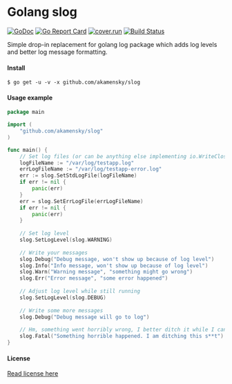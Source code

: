 # Golang slog
[![GoDoc](https://godoc.org/github.com/akamensky/slog?status.svg)](https://godoc.org/github.com/akamensky/slog) [![Go Report Card](https://goreportcard.com/badge/github.com/akamensky/slog)](https://goreportcard.com/report/github.com/akamensky/slog) [![cover.run](https://cover.run/go/github.com/akamensky/slog.svg?style=flat&tag=golang-1.10)](https://cover.run/go?tag=golang-1.10&repo=github.com%2Fakamensky%2Fslog) [![Build Status](https://travis-ci.org/akamensky/slog.svg?branch=master)](https://travis-ci.org/akamensky/slog)

Simple drop-in replacement for golang log package which adds log levels 
and better log message formatting.

#### Install

```
$ go get -u -v -x github.com/akamensky/slog
```

#### Usage example

```go
package main

import (
	"github.com/akamensky/slog"
)

func main() {
	// Set log files (or can be anything else implementing io.WriteCloser)
	logFileName := "/var/log/testapp.log"
	errLogFileName := "/var/log/testapp-error.log"
	err := slog.SetStdLogFile(logFileName)
	if err != nil {
		panic(err)
	}
	err = slog.SetErrLogFile(errLogFileName)
	if err != nil {
		panic(err)
	}
	
	// Set log level
	slog.SetLogLevel(slog.WARNING)
	
	// Write your messages
	slog.Debug("Debug message, won't show up because of log level")
	slog.Info("Info message, won't show up because of log level")
	slog.Warn("Warning message", "something might go wrong")
	slog.Err("Error message", "some error happened")
	
	// Adjust log level while still running
	slog.SetLogLevel(slog.DEBUG)
	
	// Write some more messages
	slog.Debug("Debug message will go to log")
	
	// Hm, something went horribly wrong, I better ditch it while I can
	slog.Fatal("Something horrible happened. I am ditching this s**t")
}
```

#### License

[Read license here](https://github.com/akamensky/slog/blob/master/LICENSE)
